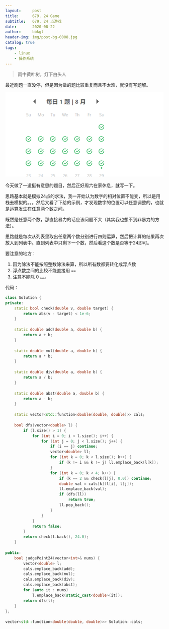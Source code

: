 ```yaml
---
layout:     post
title:      679. 24 Game
subtitle:   679. 24 点游戏
date:       2020-08-22
author:     bbkgl
header-img: img/post-bg-0008.jpg
catalog: true
tags:
    - linux
    - 操作系统
---
```


> 雨中黄叶树，灯下白头人

最近刷题一直没停，但是因为做的题比较重复而且不太难，就没有写题解。

![1598080499022](https://raw.githubusercontent.com/bbkgl/bbkgl.github.io/master/cloud_img/1598080499022.png)

今天做了一道挺有意思的题目，然后正好周六在家休息，就写一下。

思路基本就是模拟24点的求法，我一开始认为数字的相对位置不能变，所以是用栈去模拟的。。。然后又看了下给的示例，才发现数字的位置可以任意调整的，也就是运算发生在任意两个数之间。

既然是任意两个数，那直接暴力的话应该问题不大（其实我也想不到非暴力的方法）。

思路就是每次从列表里取出任意两个数分别进行四则运算，然后把计算的结果再次放入到列表中。直到列表中只剩下一个数，然后看这个数是否等于24即可。

要注意的地方：

1. 因为除法不能按照整数除法来算，所以所有数都要转化成浮点数
2. 浮点数之间的比较不能直接用 `==`
3. 注意不能除 0 。。。

代码：

```cpp
class Solution {
private:
    static bool check(double v, double target) {
        return abs(v - target) < 1e-6;
    }

    static double add(double a, double b) {
        return a + b;
    }

    static double mul(double a, double b) {
        return a * b;
    }

    static double div(double a, double b) {
        return a / b;
    }

    static double abst(double a, double b) {
        return a - b;
    }

    static vector<std::function<double(double, double)>> cals;

    bool dfs(vector<double> l) {
        if (l.size() > 1) {
            for (int i = 0; i < l.size(); i++) {
                for (int j = 0; j < l.size(); j++) {
                    if (i == j) continue;
                    vector<double> ll;
                    for (int k = 0; k < l.size(); k++) {
                        if (k != i && k != j) ll.emplace_back(l[k]);
                    }
                    for (int k = 0; k < 4; k++) {
                        if (k == 2 && check(l[j], 0.0)) continue;
                        double val = cals[k](l[i], l[j]);
                        ll.emplace_back(val);
                        if (dfs(ll))
                            return true;
                        ll.pop_back();
                    }
                }
            }
            return false;
        }
        return check(l.back(), 24.0);
    }

public:
    bool judgePoint24(vector<int>& nums) {
        vector<double> l;
        cals.emplace_back(add);
        cals.emplace_back(mul);
        cals.emplace_back(div);
        cals.emplace_back(abst);
        for (auto it : nums)
            l.emplace_back(static_cast<double>(it));
        return dfs(l);
    }
};

vector<std::function<double(double, double)>> Solution::cals;
```

